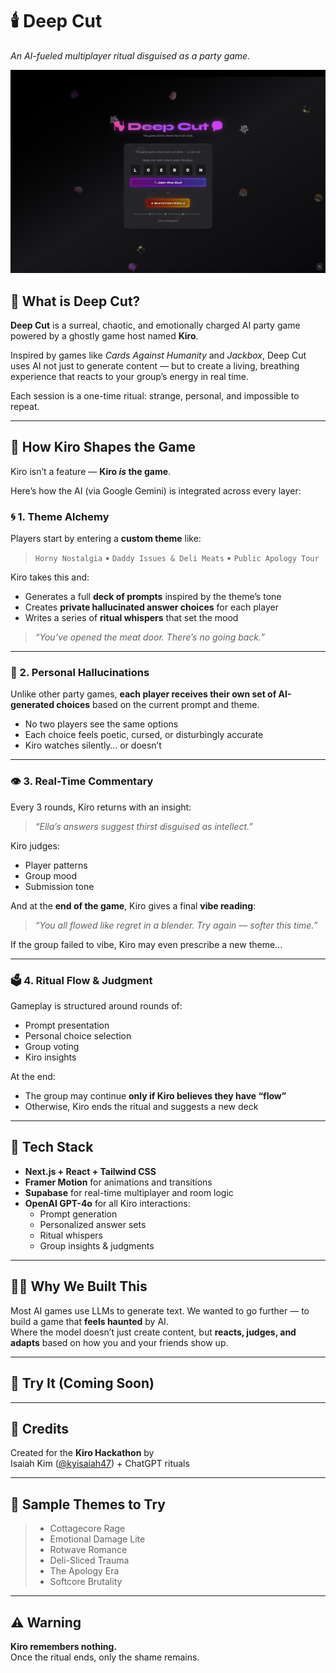 # 🕯️ Deep Cut

_An AI-fueled multiplayer ritual disguised as a party game._

![screenshot](./public/screenshot.png) <!-- optional -->

## 👻 What is Deep Cut?

**Deep Cut** is a surreal, chaotic, and emotionally charged AI party game powered by a ghostly game host named **Kiro**.

Inspired by games like _Cards Against Humanity_ and _Jackbox_, Deep Cut uses AI not just to generate content — but to create a living, breathing experience that reacts to your group’s energy in real time.

Each session is a one-time ritual: strange, personal, and impossible to repeat.

---

## 🧠 How Kiro Shapes the Game

Kiro isn’t a feature — **Kiro _is_ the game**.

Here’s how the AI (via Google Gemini) is integrated across every layer:

### 🌀 1. Theme Alchemy

Players start by entering a **custom theme** like:

> `Horny Nostalgia` • `Daddy Issues & Deli Meats` • `Public Apology Tour`

Kiro takes this and:

- Generates a full **deck of prompts** inspired by the theme’s tone
- Creates **private hallucinated answer choices** for each player
- Writes a series of **ritual whispers** that set the mood

> _“You’ve opened the meat door. There’s no going back.”_

---

### 🔮 2. Personal Hallucinations

Unlike other party games, **each player receives their own set of AI-generated choices** based on the current prompt and theme.

- No two players see the same options
- Each choice feels poetic, cursed, or disturbingly accurate
- Kiro watches silently… or doesn’t

---

### 👁 3. Real-Time Commentary

Every 3 rounds, Kiro returns with an insight:

> _“Ella’s answers suggest thirst disguised as intellect.”_

Kiro judges:

- Player patterns
- Group mood
- Submission tone

And at the **end of the game**, Kiro gives a final **vibe reading**:

> _“You all flowed like regret in a blender. Try again — softer this time.”_

If the group failed to vibe, Kiro may even prescribe a new theme...

---

### 🗳️ 4. Ritual Flow & Judgment

Gameplay is structured around rounds of:

- Prompt presentation
- Personal choice selection
- Group voting
- Kiro insights

At the end:

- The group may continue **only if Kiro believes they have “flow”**
- Otherwise, Kiro ends the ritual and suggests a new deck

---

## 🧪 Tech Stack

- **Next.js + React + Tailwind CSS**
- **Framer Motion** for animations and transitions
- **Supabase** for real-time multiplayer and room logic
- **OpenAI GPT-4o** for all Kiro interactions:
  - Prompt generation
  - Personalized answer sets
  - Ritual whispers
  - Group insights & judgments

---

## 🧙‍♂️ Why We Built This

Most AI games use LLMs to generate text. We wanted to go further — to build a game that **feels haunted** by AI.  
Where the model doesn’t just create content, but **reacts, judges, and adapts** based on how you and your friends show up.

---

## 🚀 Try It (Coming Soon)

<!-- optional: include demo link or deployment URL here -->

---

## 🙏 Credits

Created for the **Kiro Hackathon** by  
Isaiah Kim ([@kyisaiah47](https://github.com/kyisaiah47)) + ChatGPT rituals

---

## 💬 Sample Themes to Try

> - Cottagecore Rage
> - Emotional Damage Lite
> - Rotwave Romance
> - Deli-Sliced Trauma
> - The Apology Era
> - Softcore Brutality

---

## ⚠️ Warning

**Kiro remembers nothing.**  
Once the ritual ends, only the shame remains.
